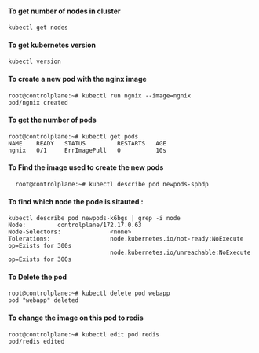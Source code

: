 #### To get number of nodes in cluster

```
kubectl get nodes
```
#### To get kubernetes version

```
kubectl version
```
#### To create a new pod with the nginx image 

```
root@controlplane:~# kubectl run ngnix --image=ngnix
pod/ngnix created
```

#### To get the number of pods 

```
root@controlplane:~# kubectl get pods               
NAME    READY   STATUS         RESTARTS   AGE
ngnix   0/1     ErrImagePull   0          10s
```
#### To Find the image used to create the new pods

```
  root@controlplane:~# kubectl describe pod newpods-spbdp
```

#### To find which node the pode is sitauted :

```
kubectl describe pod newpods-k6bgs | grep -i node
Node:         controlplane/172.17.0.63
Node-Selectors:              <none>
Tolerations:                 node.kubernetes.io/not-ready:NoExecute op=Exists for 300s
                             node.kubernetes.io/unreachable:NoExecute op=Exists for 300s
```

#### To Delete the pod 

```
root@controlplane:~# kubectl delete pod webapp
pod "webapp" deleted
```

#### To change the image on this pod to redis

```
root@controlplane:~# kubectl edit pod redis
pod/redis edited
```

                             
                             


